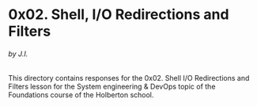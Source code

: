 <h1>0x02. Shell, I/O Redirections and Filters</h1>
<h6>by J.I.</h6>

This directory contains responses for the 0x02. Shell I/O Redirections and Filters lesson for the System engineering & DevOps topic of the Foundations course of the Holberton school.
